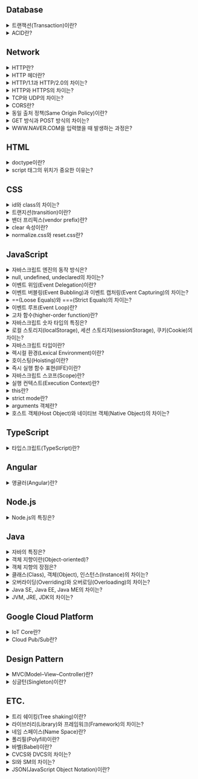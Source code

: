 ## Database

<details><summary>트랜잭션(Transaction)이란?</summary>

---

### 트랜잭션이란?

데이터베이스에서 논리적인 작업의 단위로 하나의 작업을 수행하기 위해 필요한 데이터베이스의 연산들을 모아놓은 것을 의미한다.

<div align="center">
	<img src="https://dbscthumb-phinf.pstatic.net/4515_000_1/20160715113146717_7IPQEMRXW.jpg/ka26_194_i1.jpg?type=w530_fst_n&wm=Y" align="middle"></img> 
    <br><br>
    <sup>계좌이체 트랜잭션</sup>
</div>

### 참고 문서

[데이터베이스 개론, 트랜잭션의 개념 - 김연희](https://terms.naver.com/entry.nhn?docId=3431258&cid=58430&categoryId=58430&expCategoryId=58430)

---

</details>

<details><summary>ACID란?</summary>

---

### ACID란?
데이터베이스의 트랜잭션이 안전하게 수행되기 위해 필요한 특성들을 의미한다.

- 원자성(Atomicity): 트랜잭션의 연산들이 부분적으로 실행되지 않고 하나의 작업으로 처리되어야 한다. 
- 일관성(Consistency): 트랜잭션이 성공적으로 끝나면 데이터베이스가 일관적인 상태를 유지해야 한다.
- 격리성(Isolation): 트랜잭션이 완료될 때까지 해당 트랜잭션의 중간 연산 결과에 다른 트랜잭션들이 접근할 수 없다.
- 지속성(Durability): 트랜잭션이 성공적으로 끝나고 데이터베이스에 반영된 트랜잭션 결과는 손실되지 않고 영구적이어야 한다. 

### 참고 문서


[데이터베이스 개론, 트랜잭션의 특성 - 김연희](https://terms.naver.com/entry.nhn?docId=3431259&cid=58430&categoryId=58430&expCategoryId=58430)

---

</details>


## Network

<details><summary>HTTP란?</summary>

---

### HTTP란?

www상에서 클라이언트와 서버 간의 정보를 주고받는 데 사용되는 프로토콜이다. TCP와 UDP를 사용하고 80번 포트를 사용하며 현재 HTTP 버전 2까지 나왔다.  

##### HTTP의 대표적인 특징

- 비연결성: 클라이언트의 요청으로 서버와 한번 연결을 맺은 후 서버가 응답하면 연결을 끊어버린다. 연결을 유지하지 않기 때문에 자원을 아낄 수 있지만 연결/해제 과정에서 오버헤드가 발생한다는 단점이 있다.
- 무상태: 연결이 유지되지 않는 무상태(stateless)의 특징을 가지기 때문에 페이지 리로딩이 발생하면 서버는 클라이언트를 식별할 수 없다. 이를 해결하기 위해 서버에서 쿠키, 세션을 사용하여 클라이언트를 식별하거나 또는 서버의 부담을 줄이기 위해 토큰 기반의 인증 방식을 사용한다. 
- 상태 코드: HTTP 프로토콜은 상태 코드를 가진다. 클라이언트가 서버에 요청을 하면, 서버는 요청에 대한 결과를 숫자 코드로 반환한다. 대표적으로 400번대는 클라이언트 에러를, 500번대 에러는 서버 에러를 의미한다. 우리가 흔히 보는 404에러가 여기에 속한다. 
- HTTP 메서드: 클라이언트가 서버로 요청할 때, 요청의 의미를 표현하기 위한 메서드가 존재한다. 여기에는 대표적으로 get, post, put, delete, patch 등이 있다. 
- HTTP 헤더: 클라이언트와 서버가 요청-응답 과정에서 전달하는 메시지인 헤더이다. 헤더에는 인증 정보를 담고 있는 헤더, 캐시를 다루기 위한 헤더, 쿠키를 설정하기 위한 헤더, CORS를 제어하기 위한 헤더 등 다양한 헤더들이 있다. 

이러한 HTTP의 특징을 좀 더 극대화하여 효율적으로 이용하기 위해 만들어진 아키텍처 구조가 있는데 이를 [REST](https://meetup.toast.com/posts/92)라고 한다.

---

</details>

<details><summary>HTTP 헤더란?</summary>

---

### HTTP 헤더란?

클라이언트와 서버 간의 통신인 요청-응답 과정에서 필요한 정보를 전달하기 위한 수단이다. 크게 요청 헤더와 응답헤더로 나뉘며 용도에 따라 인증 헤더, 캐시 설정 헤더, 캐시 데이터의 유효성 확인을 위한 헤더, 쿠키 설정 헤더, CORS 헤더 등 다양한 헤더들이 있다.

---

</details>

<details><summary>HTTP/1.1과 HTTP/2.0의 차이는?</summary>

---

### HTTP/1.1과 HTTP/2.0의 차이는?

먼저, 기존 HTTP 1.1버전의 경우 요청-응답 과정에서 텍스트 기반의 프로토콜을 사용해왔지만 HTTP 2버전에서는 바이너리 기반의 프로토콜을 사용한다. HTTP/2의 경우 기존의 헤더 필드를 효율적으로 압축하여 프로토콜 오버헤드를 최소화하였다. 그 외에도 서버 푸시 지원 등 지연을 줄이고 성능과 보안 향상을 위한 여러 개선 사항이 있다. HTTP/2는 최신 브라우저에서는 거의 지원하지만 특정 브라우저에서는 호환성 문제가 발생할 수 있다.(IE 기준으로 11 버전에서 부분적으로 지원)

---

</details>

<details><summary>HTTP와 HTTPS의 차이는?</summary>

---

### HTTP와 HTTPS의 차이는?

- HTTP: www상에서 클라이언트와 서버 간의 정보를 주고받는 데 사용되는 프로토콜로 현재 HTTP/2.0까지 나왔으며 HTTP/1.1 버전 이하는 텍스트 기반의 프로토콜을 사용하고 HTTP/2.0부터는 바이너리 기반의 프로토콜을 사용한다.

- HTTPS: HTTP는 HTTP/1.1 버전 이하 기준으로 텍스트 기반의 프로토콜을 사용한다. 정보를 텍스트로 전송하기 때문에 네트워크에서 이 정보를 몰래 엿볼 수 있다. 이런 보안 문제로 인해 클라이언트가 먼저 서버와 암호화 통신 채널을 설정한 후에 텍스트 기반의 HTTP 메시지를 보내도록 하여 정보 유출을 막도록 보완한 것을 HTTPS라고 한다. 여기서 암호화 채널은 이전에 SSL이라고 불렸던 TLS 프로토콜(SSL은 넷스케이프가 개발한 프로토콜이고 이를 IETF에서 좀 더 보완하고 개선하여 만든 프로토콜이 TLS임)을 사용한다. 클라이언트와 서버는 서로의 TLS 버전을 확인하고 인증서를 사용해 서로 신뢰가 가능한지 먼저 검증한다. 검증이 확인되면 서로 간의 통신에 사용할 암호를 교환하고 이때부터 해당 암호를 사용하여 서로 통신을 하게 된다. HTTPS를 사용함으로써 보안을 높일 수 있는 것은 큰 장점이지만 암호화와 복호화 과정에서 발생하는 오버헤드로 인해 성능 이슈가 발생할 수 있다는 단점이 있다.

---

</details>

<details><summary>TCP와 UDP의 차이는?</summary>

---

### TCP와 UDP의 차이는?

##### TCP

- 연결 지향적이다.
- 데이터 신뢰성을 보장한다.
- 데이터가 제대로 도착했는지 확인할 수 있다.(확인 응답)
  - TCP는 확인 응답이 되지 않은 데이터를 재전송함(TCP 재전송)
- 데이터의 순서를 보장한다.(순서 제어)
- 송신측과 수신측의 속도를 일치시키거나 또는 네트워크 혼잡으로 송신률을 감속하기 위해 데이터 속도를 조절할 수 있다.(흐름 제어, 혼잡 제어)
- 체크섬 외에도 오류를 제어하는 방법이 있다.(오류 검출)
- 헤더가 크고 복잡하여 오버헤드가 크다.(최소 20바이트)
- 단일 노드에게 신뢰성이 보장된 데이터를 전송해야할 때 유용하다(파일 전송, 이메일, 웹 HTTP 통신 등)

<div align="center">
	<img src="https://dbscthumb-phinf.pstatic.net/3578_000_1/20141023224428291_SPTU2CKWQ.jpg/ka8_127_i1.jpg?type=w530_fst_n&wm=Y" width="400" align="middle"></img> 
    <br><br>
    <sup>TCP 헤더 구조</sup>
</div>

##### UDP

- 비연결지향적이다.
- 데이터 신뢰성을 보장하지 않는다.
- 데이터가 제대로 도착했는지 확인할 방법이 없다.
- 데이터의 순서를 보장하지 않는다.
- 데이터 속도를 조절할 수 없다.
- 체크섬 외에는 오류 검출 방법이 존재하지 않는다.
  - UDP를 사용하는 프로그램측에서 오류 제어 기능을 제공해야함
- 헤더가 작고 단순하여 오버헤드가 상대적으로 작다.(8바이트)
- 구조가 단순하기 때문에 전송 효율이 좋고 고속 전송이 필요한 환경에 유용하다.(실시간 스트리밍)

<div align="center">
	<img src="https://dbscthumb-phinf.pstatic.net/3578_000_1/20141023224438889_6S6WSGUNU.jpg/ka8_136_i1.jpg?type=w460_fst_n&wm=Y" align="middle"></img> 
    <br><br>
    <sup>UDP 헤더 구조</sup>
</div>

### 참고 문서

[TCP 헤더 - 데이터 통신과 컴퓨터 네트워크](https://terms.naver.com/entry.nhn?docId=2271914&cid=51207&categoryId=51207&expCategoryId=51207)  
[UDP 헤더 - 데이터 통신과 컴퓨터 네트워크](https://terms.naver.com/entry.nhn?docId=2271923&cid=51207&categoryId=51207&expCategoryId=51207)  
[TCP - 정보통신기술용어해설](http://www.ktword.co.kr/abbr_view.php?nav=&m_temp1=347&id=428)  
[UDP - 정보통신기술용어해설](http://www.ktword.co.kr/abbr_view.php?m_temp1=323)

---

</details>

<details><summary>CORS란?</summary>

---

### CORS란?

브라우저는 동일 출처 정책(same origin policy)로 인해 기본적으로 문서나 스크립트가 다른 출처의 자원과 통신하는 것을 제한한다. 그러나 특정 헤더를 사용하여 이를 허용할 수 있는데 이를 교차 출처 리소스 공유(CORS)라고 한다. CORS를 사용하기 위한 방법으로는 Access-Control-Allow-Origin을 사용하는 것이다. 써드 파트 도메인에서 실행 중인 서버에서 Access-Control-Allow-Origin의 값에 요청을 허용하기 위한 도메인을 설정하거나 모든 타 도메인의 요청을 허용하는 와일드 카드를(\*)를 사용하여 타 도메인의 요청을 허용할 수 있다. 이 때 헤더에 따라 요청-응답 과정이 달라지는데 대표적으로 get, post를 사용할 경우 기본적인 요청-응답의 과정을 거치지만 그외 put, delete, patch 등의 경우 실제 요청이 안전한 요청인지 확인하기 위해 먼저 preflight 요청-응답을 거친 후에 메인 요청-응답이 실행된다.

### 참고 문서

[Cross-Origin Resource Sharing(CORS) - MDN](https://developer.mozilla.org/en-US/docs/Web/HTTP/CORS)

---

</details>

<details><summary>동일 출처 정책(Same Origin Policy)이란?</summary>

---

### 동일 출처 정책이란?

문서나 스크립트가 다른 출처의 리소스와 통신하는 것을 제한하는 보안 방식이다. 이는 잠재적 악성 문서를 격리하여 공격 경로를 줄이는데 도움이 된다. 기본적으로 동일 출처 정책이 적용되지만 CORS를 사용하면 다른 출처의 리소스와 통신이 허용된다.

### 참고 문서
[Same-origin policy - MDN](https://developer.mozilla.org/en-US/docs/Web/Security/Same-origin_policy)

---

</details>

<details><summary>GET 방식과 POST 방식의 차이는?</summary>

---

### GET 방식과 POST 방식의 차이는?

##### GET

- 서버에 데이터를 요청할 때 사용한다.
- 캐시가 가능하다.
- 브라우저 히스토리에 기록이 남는다.
- URI에 쿼리스트링을 사용하여 데이터 전달한다.(데이터 노출)
  - 데이터가 URI에 노출되기 때문에 안전하지 않다.
- 쿼리스트링을 사용하기 때문에 데이터의 길이 제한이 있는 경우도 있고 없는 경우도 있다.(브라우저마다 다름)

##### POST

- 서버에 데이터를 보낼 때 사용한다.
- 캐시가 불가능하다.
- 브라우저 히스토리에 기록이 남지 않는다.
- body에 데이터를 담아 전달한다.(데이터 은폐)
  - 데이터를 바디에 담아 전송하기 때문에 상대적으로 안전하다.
- body에 담아 전송하기 때문에 데이터 길이에 제한이 없다.

---

</details>

<details><summary>WWW<span>.</span>NAVER<span>.</span>COM을 입력했을 때 발생하는 과정은?</summary>

---

### WWW<span>.</span>NAVER<span>.</span>COM을 입력했을 때 발생하는 과정은?

브라우저는 도메인에 상응하는 IP 주소를 찾기 위해 먼저 캐시에 저장된 DNS 기록이 있는지 확인한다. 이때 브라우저 캐시부터 OS 캐시, 라우터 캐시, ISP의 서버 캐시 순서로 DNS 기록을 조회한다. 만약 ISP 캐시에도 존재하지 않는다면 ISP 서버는 재귀적으로 도메인 아키텍처에 따라 나뉘어진 각 루트 네임 서버, 탑 레벨 도메인에 해당하는 .com 네임 서버, 세컨드 레벨 도메인인 naver에 해당하는 네임 서버, 써드 레벨 도메인인 www<span>.</span>에 해당하는 네임 서버를 순서대로 확인한다. 이 모든 과정을 거치고 DNS 기록을 찾게되면 다시 브라우저에 IP 주소를 보낸다. IP 주소를 전달 받은 브라우저는 IP 주소에 해당하는 서버와 통신하기 위해 TCP/IP 3 way handshake를 시작한다. TCP/IP 3 way handshake가 무사히 끝나면 브라우저는 서버에 HTTP 요청을 보낸다. 서버는 HTTP 요청을 처리하고 요청에 따른 필요한 html, css, javascript과 같은 데이터를 보낸다. 데이터를 전달 받은 브라우저는 html과 css, javascript를 파싱하여 DOM 트리, CSSOM 트리, AST 트리를 만들고 렌더링이 시작해 사용자가 볼 수 있는 화면을 나타낸다.

### 참고 문서

[What happens when you type an URL in the browser and press enter? - Maneesha Wijesinghe](https://medium.com/@maneesha.wijesinghe1/what-happens-when-you-type-an-url-in-the-browser-and-press-enter-bb0aa2449c1a)

---

</details>

## HTML

<details><summary>doctype이란?</summary>

---

### doctype이란?

웹 브라우저가 HTML 문서를 읽어낼 때 그 문서가 어떤 문서 형식을 따르고 있는지 명시적으로 웹브라우저에 알리는 방법이다. 웹 브라우저는 문서 내의 doctype 선언이 존재하는지, 선언되었다면 어떤 버전이 선언되었는지에 따라 <b>레이아웃 엔진의 렌더링 방식</b>을 결정한다. 

### 렌더링 방식을 결정하는 3가지 모드

- quirks mode: IE5 이하 버전처럼 오래된 레거시 웹페이지들의 하위 호환성을 유지하기 위한 목적으로 옛 버전 기준에 따라 문서를 렌더링한다.
- almost standards mode: HTML5 표준에 따라 문서를 렌더링한다. 그러나 HTML5의 모든 표준을 지키는 것은 아니다.
- standards mode: HTML5 표준을 엄격히 따라 문서를 렌더링한다.

---

</details>

<details><summary>script 태그의 위치가 중요한 이유는?</summary>

---

### script 태그의 위치가 중요한 이유는?

 script 태그 위치는 <b>렌더링 경로 최적화</b>에 영향을 미친다. 브라우저의 일부인 HTML 파서는 script 태그를 만나면 DOM 생성 프로세스를 중지하고 자바스크립트 엔진에 제어 권한을 넘긴다. 자바스크립트 엔진이 스크립트의 코드를 실행 완료하면 브라우저는 중지했던 시점부터 DOM 생성을 재개한다. 이러한 이유로 script 태그를 먼저 실행하게 되면 <b>초기 렌더링도 지연</b>되기 때문에 script 태그를 body 태그가 끝나는 지점에 두는 것이 좋다.

### 참고 문서

[Adding Interactivity with JavaScript - Google Developers](https://developers.google.com/web/fundamentals/performance/critical-rendering-path/adding-interactivity-with-javascript)

---

</details>

## CSS

<details><summary>id와 class의 차이는?</summary>

---

### id 와 class의 차이는?

- id: 문서 내에서 <b>한 개의 고유한 요소</b>를 선택하여 스타일을 지정할 때 사용한다.
- class: 문서 내에서 <b>여러 개의 요소</b>를 선택하여 스타일을 지정할 때 사용한다.

### id와 class의 선호도

class👍 class👍 class👍 도대체 왜!??

- 코드의 재사용 가능성이 언제나 존재한다.
- id와 class를 동시에 사용할 경우 케스케이딩이 복잡해질 가능성이 있다.
- id를 사용하면 자바스크립트에서 글로벌 변수가 생성되어 네임 스페이스가 오염되고 디버깅이 어려워진다.

---

</details>

<details><summary>트랜지션(transition)이란?</summary>

---

### 트랜지션이란?

CSS의 프로퍼티 값이 바뀌었을 때 원래 값에서 바뀐 값으로의 <b>전환을 부드럽게</b> 표현하는 기능으로 CSS3 스펙의 일부이다.

### 트랜지션의 종류

- transition-property: all; - 트랜지션이 해당 엘리먼트의 모든 프로퍼티에 적용한다.
- transition-duration: 1s; - 트랜지션이 1초 동안에 걸쳐서 발생한다.
- transition: all 1s; - 트랜지션이 해당 엘리먼트의 모든 프로퍼티에 적용되며 1초 동안에 걸쳐서 발생한다.
- transition: font-size 1s, transform 0.1s; - 트랜지션이 각각 폰트 사이즈는 1초, 트랜스폼은 0.1초에 걸쳐서 발생한다.
- transition-delay: 1s; - 트랜지션 발생 시기를 1초 지연한다.
- transition-timing-function: linear - 트랜지션이 일정 속도로 적용한다.
- transition-timing-function: ease - 트랜지션이 느리게 시작하여 점점 빨라지다가 다시 느려진다.(현실 세계와 비슷)

### 예시

```html
<div id="box"></div>
```

```css
#box {
    width: 50px;
    height: 50px;
    transition: all 5s;
}

/* hover 시 box 아이디를 가진 요소의 크기가 10px에서 100px로 5초 동안 변하는 과정을 부드럽게 표현함*/
#box:hover {
    width: 100px;
    height: 100px;
}

```

### 참고 문서
[Using CSS transitions - MDN](https://developer.mozilla.org/en-US/docs/Web/CSS/CSS_Transitions/Using_CSS_transitions)

---

</details>

<details><summary>밴더 프리픽스(vendor prefix)란?</summary>

---

### 밴더 프리픽스란?

밴더 프리픽스란 웹 브라우저의 <b>실험적인 기능 또는 표준이 아닌 기능</b>을 사용하기 위해 필요한 접두사이다. 밴더 프리픽스는 브라우저 엔진마다 각기 다른 이름으로 제공되고 있다. 실험  기능 또는 비표준 기능이 표준화되어 브라우저에 반영되면 밴더 프리픽스없이 기능을 사용할 수 있지만 그 이전에 구현된 브라우저는 반드시 밴더 프리픽스를 사용해야 해당 기능을 사용할 수 있다. 

### 주요 브라우저별 CSS Prefix

 |   크롬   | 익스플로러 | 파이어폭스 |   사파리  | 오페라 |
 |:--------:|:---------:|:---------:|:--------:|:-----:|
 | -webkit- |    -ms-   |   -moz-   | -webkit- |  -o-  |

### 참고 문서

[Vendor Prefix - MDN](https://developer.mozilla.org/en-US/docs/Glossary/Vendor_Prefix)

---

</details>

<details><summary>clear 속성이란?</summary>

---

### clear 속성이란?

특정 엘리먼트의 좌우에 <b>float된 요소가 위치하지 않도록</b> 제한하는 css 속성이다. 주로 자식 요소의 float 속성때문에 부모 컨테이너가 자식 요소들의 높이를 반영하지 못하는 문제를 해결하기 위해 사용한다.

### 예시

#### clear 속성 적용 전

<div align="center">
	<img src="https://t1.daumcdn.net/cfile/tistory/999A46395C5A806B35" align="middle"></img> 
    <br><br>
</div>

```html
<div class="card">
  <img class="card-img" src="someImg.png" alt="someImg">
  <h2>Hello, World! </h2>
  <p>Learning never exhausts the mind.</p>
</div> 

```

```css
.card {
  border: 1px solid #0984e3;
  width: 500px;
}

.card:after {
  content: "";
  display: table;
  clear: both;
}

.card-img {
  width: 100px;
  height: 100px;
  margin: 20px;
  float: left;
}
```

#### clear 속성 적용 후

<div align="center">
	<img src="https://t1.daumcdn.net/cfile/tistory/9989DB395C5A806C34" align="middle"></img> 
    <br><br>
</div>

```html
<div class="card">
  <img class="card-img" src="someImg.png" alt="someImg">
  <h2>Hello, World! </h2>
  <p>Learning never exhausts the mind.</p>
</div> 

```

```css
.card {
  border: 1px solid #0984e3;
  width: 500px;
}

.card:after {
  content: "";
  display: table;
  clear: both;
}

.card-img {
  width: 100px;
  height: 100px;
  margin: 20px;
  float: left;
}
```

---

</details>

<details><summary>normalize.css와 reset.css란?</summary>

---

### normalize.css와 reset.css란?
크롬, 익스플로러, 파이어폭스 등 브라우저는 저마다 고유의 css 기본 속성값을 가지고 있다. 그 결과 같은 css 코드임에도 브라우저별로 또는 버전별로 다르게 보일 때가 있다. 이러한 크로스 브라우징 이슈에 대응하기 위해 css를 초기화하는 테크닉이 등장하였는데 normalize.css와 reset.css가 그에 해당한다.

### 차이점

- [reset.css](https://meyerweb.com/eric/tools/css/reset/reset.css): 모든 스타일링 속성을 제거하여 브라우저의 기본 스타일을 통일한다.
- [normalize.css](https://necolas.github.io/normalize.css/8.0.1/normalize.css): 유용한 기본 스타일링 속성들을 활용하는 방향으로 초기화하여 브라우저의 기본 스타일을 통일한다.

---

</details>

## JavaScript

<details><summary>자바스크립트 엔진의 동작 방식은?</summary>

---

### 자바스크립트 엔진의 동작 방식은?

현대의 웹브라우저를 기준으로 자바스크립트 엔진은 코드를 파싱(구문 분석)하고 추상 구문 트리(Abstract Syntax Tree)를 생성한다. 추상 구문 트리가 생성되면 인터프리터는 이에 기초하여 중간 언어(IR, intermediate representation)인 바이트 코드를 생성한다. 이렇게 생성된 바이트 코드는 다시 컴파일 과정을 거쳐 고도로 최적화된 기계어 코드로 변환되어 실행된다.

### 참고 문서

[JavaScript engine fundamentals: Shapes and Inline Caches - Benedikt and Mathias ](https://mathiasbynens.be/notes/shapes-ics)

---

</details>
<details><summary>null, undefined, undeclared의 차이는?</summary>

---

# null, undefined, undeclared의 차이는?

undefined는 접근 가능한 스코프에 변수가 선언되었으나 현재 아무런 값이 할당되지 않은 상태를 나타내는 특수 값이고, undeclared는 접근 가능한 스코프에 변수 자체가 선언조차 되지 않았음을 나타낸다. 그리고 마지막으로 null은 값이 없음을 명시적으로 나타내기 위한 특수 값이다.

### 참고 문서

[You Don't Know JS: Types & Grammar - Kyle Simpson](https://github.com/getify/You-Dont-Know-JS/blob/master/types%20%26%20grammar/ch1.md)

---

</details>
<details><summary>이벤트 위임(Event Delegation)이란?</summary>

---

### 이벤트 위임이란?

이벤트 위임이란 다수의 자식 요소에 각각 이벤트 핸들러를 바인딩하는 대신 하나의 부모 요소에 이벤트 핸들러를 바인딩하여 자식 요소의 이벤트를 처리하는 테크닉이다. 브라우저에서 click과 같은 이벤트가 발생하였을 때 이벤트 버블링이 발생한다는 특징을 이용한 것으로 이벤트 핸들러의 바인딩 수의 증가에 따른 성능상 이슈, 코드의 장황함을 해결할 수 있다.

---

</details>

<details><summary>이벤트 버블링(Event Bubbling)과 이벤트 캡처링(Event Capturing)의 차이는?</summary>

---

### 이벤트 버블링과 이벤트 캡처링의 차이는?

- 이벤트 버블링: 요소가 중첩된 구조에서 이벤트가 발생하였을 때 중첩 구조의 <b>자식 요소에서 부모 요소의 방향</b>으로 이벤트가 전파되는 것을 의미한다.
- 이벤트 캡처링: 요소가 중첩된 구조에서 이벤트가 발생하였을 때 중첩 구조의 <b>부모 요소에서 자식 요소의 방향</b>으로 이벤트가 전파되는 것을 의미힌다.

---

</details>

<details><summary>==(Loose Equals)와 ===(Strict Equals)의 차이는?</summary>

---

### ==(Loose Equals)와 ===(Strict Equals)의 차이는?

값의 동등 여부를 확인할 때 ==는 값의 타입 강제 변환을 허용하여 비교하지만 ===는 값의 타입 강제 변환을 허용하지 않고 비교한다.

### 참고 문서

[You Don't Know JS: Types & Grammar - Kyle Simpson](https://github.com/getify/You-Dont-Know-JS/blob/f0d591b6502c080b92e18fc470432af8144db610/types%20%26%20grammar/ch4.md)

---

</details>
<details><summary>이벤트 루프(Event Loop)란?</summary>

---

### 이벤트 루프란?

호출 스택(Call Stack)과 작업 큐(Task Queue)의 상태를 확인하여 호출 스택이 비어있을 때마다 작업 큐에서 대기하고 있는 이벤트 핸들러를 호출 스택에 추가하여 실행하는 메커니즘이다.

### 참고 문서

[What the heck is the event loop anyway? - Philip Roberts](https://www.youtube.com/watch?v=8aGhZQkoFbQ)

---


</details>
<details><summary>고차 함수(higher-order function)란?</summary>

---

### 고차 함수란?

고차 함수는 함수를 인자로 전달받거나 함수를 결과로 반환하는 함수를 말한다. 즉, 고차 함수는 인자로 받은 함수를 필요한 시점에 호출하거나 클로저를 생성하여 반환한다. 자바스크립트의 함수는 일급 객체이므로 값처럼 인자로 전달할 수 있으며 반환할 수도 있다.

---

</details>

<details><summary>자바스크립트 숫자 타입의 특징은?</summary>

---

### 자바스크립트 숫자 타입의 특징은?

숫자를 byte, short, int, long이라는 4가지 타입으로 나타내는 자바와 달리 자바스크립트는 모든 숫자를 number라는 하나의 타입으로 표현하며 배정밀도 방식의 부동 소수점 표현을 사용한다는 특징이 있다. 배정밀도 방식을 사용한다는 특징 때문에 대부분의 십진 소수를 이진수로 표현할 수 없기 없으며 실제로 저장되는 값은 근삿값이 되된다 또한 정수의 안전 범위는 약 -9천조에서 +9천조 사이이지만 비트 연산처럼 32bit 숫자에만 가능한 연산을 할 경우 실제 범위는 약 -21억에서 +21억 사이로 줄어든다. 만약 동등 비교를 하거나 큰 수를 다루어야 한다면 이를 주의할 필요가 있다. 동등 비교 처리는 ECMAScript 6을 지원하는 브라우저의 경우 Number.EPSILON을 사용하고 아닐 경우 폴리필을 사용하여 이를 해결할 수 있고 큰 수 처리는 데이터베이스의 64bit ID와 같은 데이터를 처리할 때는 데이터 전송 시 string type으로 바꾸어 처리하고 그 외에는 BigInteger.js와 같은 큰 수 유틸리티를 사용하는 방법이 있다.

### 참고 문서

[You Don't Know JS: Types & Grammar - Kyle Simpson](https://github.com/getify/You-Dont-Know-JS/blob/f0d591b6502c080b92e18fc470432af8144db610/types%20%26%20grammar/ch2.md)

---

</details>
<details><summary>로컬 스토리지(localStorage), 세션 스토리지(sessionStorage), 쿠키(Cookie)의 차이는?</summary>

---

### 로컬 스토리지, 세션 스토리지, 쿠키의 차이는?

먼저 로컬 스토리지와 세션 스토리지는 웹 브라우저 측에 있는 저장 공간이다. 쿠키와 달리 상대적으로 용량이 크고 도메인마다 저장소가 별개로 존재하며 서버와 상관없이 브라우저 측에서 DOM API를 통해 사용이 가능하다. 둘의 차이점은 로컬 스토리지의 용량이 세션 스토리지보다 더 크다는 점과 로컬 스토리지는 저장 데이터의 만료 기간이 없지만 세션 스토리지는 해당 브라우저를 닫으면 데이터도 사라진다는 점이다. 이들과 달리 쿠키는 서버에 접속한 클라이언트에게 서버가 발급하는 작은 기록 정보 파일이다. 발급된 쿠키는 클라이언트 컴퓨터에 저장이 되는데 앞의 두 웹스토리지와 달리 쿠키당 4096자(4kb)로 크기가 가장 작다. 또한 쿠키는 만료 기간을 설정할 수 있으며. 서버는 클라이언트가 요청할 때마다 클라이언트가 보내는 쿠키에 담긴 정보를 읽어 클라이언트를 식별하고 맞춤화된 서비스를 제공한다.

---

</details>
<details><summary>자바스크립트 타입이란?</summary>

---

### 자바스크립트의 타입은?

자바스크립트는 느슨한 타입 언어이다. 런타임에서 동적으로 타입 결정이 처리되기 때문에 변수를 선언할 때 변수에 할당되는 값의 타입을 미리 지정할 필요가 없다. 자바스크립트에는 총 7개의 타입이 있으며 크게 기본 타입과 참조 타입으로 분류된다. 기본 타입에는 null, undefined, boolean, number, string, symbol(ES6+)가 있으며, 참조 타입에는 object(array, function, date, etc.)가 있다.

---

</details>

<details><summary>렉시컬 환경(Lexical Environment)이란?</summary>

---

### 렉시컬 환경이란?

렉시컬 환경은 프로그래머들이 작성한 코드가 위치하는 환경으로 코드(변수, 함수 등)가 외관상으로 어디에 위치해 있는가, 주변 코드와는 어떤 관계를 가지고 있는가를 의미한다. 자바스크립트 엔진은 렉시컬 환경을 반영하여 AST를 생성하고 프로그래머가 작성한 코드를 기계어로 변환하고 물리적 메모리에 할당한다. 이 때 렉시컬 환경에 기초하여 결정된 변수와 함수의 유효범위가 결정되는데 렉시컬 스코프(Lexical Scope)라고 한다.

---

</details>

<details><summary>호이스팅(Hoisting)이란?</summary>

---

### 호이스팅이란?

변수와 함수 선언이 코드 최상단으로 끌어올려지는 것처럼 보이는 현상을 호이스팅이라고 한다. 그러나 실제로는 자바스크립트 엔진은 코드를 실행 하기 전에 실행 환경(Execution Context), 더 구체적으로 말하자면 실행 환경 내의 변수 환경(Variable Environment)을 생성하는 과정에서 렉시컬 환경(Lexical Environment)에 기초하여 선언된 변수와 함수를 메모리에 할당한다. 이 때 선언된 변수와 함수는 이미 메모리에 할당되어있기 때문에 엔진은 코드를 실행하는 동안 코드의 순서에 상관없이 변수와 함수에 접근할 수 있다.

---

</details>

<details><summary>즉시 실행 함수 표현(IIFE)이란?</summary>

---

### 즉시 실행 함수 표현이란?

함수를 정의하고 즉시 실행하는 함수 표현을 의미힌다. ()로 함수를 감싸면 함수를 표현식으로 바꾸는데, "(fucntion foo(){})()" 또는 "(function foo(){}())"처럼 마지막에 또 다른 ()를 붙이면 함수를 실행할 수 있다. 이는 전역 스코프에 불필요한 변수를 추가해서 전역 네임 스페이스를 오염시키는 것을 방지하고 IIFE 내부의 변수에 대한 외부의 접근을 막는데 사용된다.

### 두 형태의 즉시 실행 함수 표현

``` javascript
(function foo() {
  // some code here
})()
```

```javascript
(function foo() {
  // some code here
}())

```

---

</details>

<details><summary>자바스크립트 스코프(Scope)란?</summary>

---

### 자바스크립트 스코프란?

스코프란 변수 또는 함수가 유효하게 사용될 수 있는 영역을 말한다. 자바스크립트에는 전역 스코프와 함수 스코프, 블록 스코프, 렉시컬 스코프라는 개념이 존재한다. 먼저 전역 스코프는 전체 프로그램 어디에서도 접근할 수 있는 영역이다. 전역 스코프는 자바스크립트 엔진이 초기에 생성한 전역 객체를 참조한다. 웹브라우저에서는 window 객체, node.js에서는 global객체가 이에 해당하며 전역 스코프에 선언된 함수, 변수는 이들 전역 객체에 등록이 된다. 다음으로, 함수 스코프는 함수 단위로 스코프를 생성하는 것으로 함수를 실행할 때마다 엔진이 실행 환경 만드는 과정에서 스코프를 생성한다. 블록 스코프는 중괄호 {}를 사용하여 스코프를 생성하는 것으로 try catch의 catch, with, let, const가 함께 사용되었을 떄 블록 스코프가 생성된다. 마지막으로는 렉시컬 스코프가 있다. 렉시컬 스코프란 렉시컬 환경을 기초하여 생성되는 스코프로 함수를 선언한 시점에 상위 스코프가 결정된다. 함수를 어디에서 호출하였는지는 스코프 결정에 아무런 의미를 주지 않는다. 렉시컬 스코프는 정적 스코프로도 불린다.

---

</details>

<details><summary>실행 컨텍스트(Execution Context)란?</summary>

---

### 실행 컨텍스트란?

실행 컨텍스트는 실행 가능한 코드가 실행되기 위해 필요한 환경이다. 여기서 실행 가능한 코드란 전역 코드, Eval 코드, 함수 코드를 말한다. 일반적으로 실행 가능한 코드는 전역 코드와 함수 내 코드이다. 자바스크립트 엔진은 코드를 실행하기 위하여 실행에 필요한 여러가지 정보를 알고 있어야 한다. 실행에 필요한 여러가지 정보로는 변수, 함수, 스코프, this 등이 이에 해당한다. 이와 같이 실행에 필요한 정보를 형상화하고 구분하기 위해 자바스크립트 엔진은 실행 컨텍스트를 물리적 객체의 형태로 구현하여 관리한다.

---

</details>

<details><summary>this란?</summary>

---

### this란?

실행 컨텍스트가 생성되는 과정에서 자바스크립트 엔진이 특정 객체에 바인딩하는 특수한 키워드이다. 함수 호출 방식에 의해 this에 바인딩할 어떤 객체가 동적으로 결정된다. 먼저 전역 함수와 함수의 내부 함수 호출의 경우 this는 전역객체에 바인딩되고 함수가 메소드로서 호출되었을 때는 해당 메소드를 가진 객체에 바인딩 된다. new를 사용하여 생성자 함수를 호출할 경우에는 this는 생성자 함수가 실행되기 전에 만들어지는 빈 객체에 바인딩되는데 이 this를 사용하여 동적으로 프로퍼티나 메소드를 생성할 수 있다. 자바스크립트는 엔진이 결정하는 this 바인딩을 명시적으로 결정할 수 있는 메소드를 제공하는데 apply, call, bind 메소드가 이에 해당한다.

---

</details>

<details><summary>strict mode란?</summary>

---

### strict mode란?

strict mode는 자바스크립트가 기존에 묵인했던 에러들에 대해 에러 메시지를 발생시키는 기능으로 ES5에서 추가되었다. 이는 자바스크립트 언어의 엄격한 문법 규칙을 적용하여 기존에는 무시되었던 오류를 발생시킬 가능성이 있는 코드나 자바스크립트 엔진의 최적화 작업에 문제를 일으킬 수 있는 코드에 대해 명시적인 에러를 발생시킨다. strict mode가 발생시키는 에러로는 선언하지 않은 변수를 참조하면 발생하는 ReferenceError, 중복된 함수 파라미터 이름을 사용하면 발생하는 SyntaxError 등이 있다. 참고로 IE 9 이하는 지원하지 않는다.

---

</details>

<details><summary>arguments 객체란?</summary>

---

### arguments 객체란?

arguments 객체는 함수에 전달된 인수를 가진 Array 형태의 객체로 실행 컨텍스트가 만들어지는 과정에서 자바스크립트 엔진이 생성한다. arguments 객체는 유사 배열 객체라고도 불리며 Array에 존재하는 length 프로퍼티를 가지고 있다.

---

</details>

<details><summary>호스트 객체(Host Object)와 네이티브 객체(Native Object)의 차이는?</summary>

---

### 호스트 객체와 네이티브 객체의 차이는?

네이티브 객체는 ECMAScript 명세에 정의된 객체로 애플리케이션 전역에 공통된 기능을 제공한다. 애플리케이션의 환경과 관계없이 언제나 사용할 수 있으며 Object, String, Number, Function, Array, RegExp, Date, Math와 같은 객체 생성에 관계가 있는 함수 객체와 메소드로 구성된다. 이와 달리 호스트 객체(Host object)는 브라우저 환경에서 제공하는 window, XmlHttpRequest, HTMLElement 등의 DOM 노드 객체와 같이 호스트 환경에 정의된 객체를 말한다. 호스트 객체는 동작하는 환경에 따라 다른데 브라우저 외부에서 동작하는 Node.js같은 경우 다른 호스트 객체를 사용한다.

---

</details>

## TypeScript

<details><summary>타입스크립트(TypeScript)란? </summary>

---

### 타입스크립트란?

타입스크립트는 자바스크립트의 기능을 포함한 확장 언어이다. 타입스크립트로 작성된 코드는 트랜스파일링을 거쳐 자바스크립트 코드로 변환되어 런타임에서 실행된다. ES6나 ES5로도 작성할 수 있지만, 생산성을 고려할 때 타입스크립트로 작성하는 것이 이점이 많다. 예를 들어 타입스크립트는 타입을 지원한다. 에러가 발생할 수 있는 코드는 컴파일 단계에서 미리 검출할 수 있으며, 런타임에 발생할 수 있는 에러를 미리 방지할 수 있다. 또한 IDE에서 지원할 수 있는 기능을 사용하여 인자의 개수가 잘못되거나 다른 타입의 인자를 전달해도 에러를 표시할 수 있다. 그 외에도 인터페이스, 데코레이터, 제네릭 등 다양한 키워드를 추가적으로 제공한다.

---

</details>

## Angular

<details><summary>앵귤러(Angular)란?</summary>

---

### 앵귤러란?

앵귤러는 구글에서 주관하는 오픈소스 SPA 웹 프레임워크이다. 과거 AngularJS의 아키텍처를 개선한 것으로 앵귤러 2부터 시작하여 현재는 앵귤러 7 버전까지 나왔다. 내부적으로는 기본적으로 자바스크립트의 확장된 언어 버전인 타입스크립트를 사용하고 있다.

---

</details>

## Node.js

<details><summary>Node.js의 특징은?</summary>

---

### Node.js의 특징은?

Node.js는 구글 크롬의 V8 엔진을 기반으로 만들어진 자바스크립트 런타임이다. V8 엔진 자체는 싱글 스레드이지만 내부적으로 이벤트 루프를 두어(libuv라이브러리가 그 구현체) 백그라운드에서 I/O를 처리함으로써 고성능의 비동기 I/O를 지원한다. 또한 싱글 스레드를 사용하기 때문에 쓰레드 생성에 발생하는 오버헤드가 적어 가볍고 빠르다. 그러나 싱글 스레드를 사용하기 때문에 mp3 인코딩처럼 많은 연산으로 처리 시간이 길어질 경우 전체 서버 처리에 영향(서버가 다른 처리를 못함)을 주기 때문에 CPU 소모가 큰 작업 수행에는 적합하지 않다.

---

</details>

## Java

<details><summary>자바의 특징은?</summary>

---

### 자바의 특징은?

- <b>객체 지향 언어</b>로 객체 지향의 특성인 클래스, 상속, 캡슐화, 다형성 등을 제공한다.
- <b>운영체제에 독립적</b>으로 JVM(Java Virtual Machine)이 설치된 컴퓨터라면 어디에서든 실행할 수 있다.(Write once, run anywhere)
- <b>무료 개발 환경</b>을 제공한다.
- 그래픽, 네트웤, 파일 입출력, 스레드, 데이터베이스, 원격 호출 등 <b>다양한 분야의 라이브러리</b>를 제공한다.

---

</details>


<details><summary>객체 지향이란(Object-oriented)?</summary>

---

### 객체 지향이란?

실세계의 모든 사물들을 속성과 기능을 지닌 객체로 정의하고, 사물들 간의 상호 작용을 정의하여 실제 세계를 흉내내는 이론을 의미한다. 컴퓨터를 통하여 실세계와 같은 환경을 흉내내기 위해 등장하였다. 이러한 이론을 적용한 프로그래밍을 객체 지향 프로그래밍, 언어를 객체 지향 언어라고 한다.

---

</details>

<details><summary>객체 지향의 장점은?</summary>

---

### 객체 지향의 장점은?

- 쉬운 모델링: 해결하고자 하는 문제의 요소들을 자연스럽게 프로그램화(모델링)할 수 있다. 이를 위해 클래스, 캡슐화, 상속, 다형성 등의 여러 기능을 제공한다. 
- 높은 생산성: 독립적인 단위인 객체를 만들어 서로 연결하여 프로그램을 완성하는 방식으로 데이터에 의존적인 절차 지향 방법에 비해 생산성이 높다.
- 재사용성: 객체 지향의 객체는 완전한 독립성을 보장하는 모듈이기 때문에 다양한 프로그램에서 재사용할 수 있다.

---

</details>

<details><summary>클래스(Class), 객체(Object), 인스턴스(Instance)의 차이는?</summary>

---

### 클래스, 객체, 인스턴스의 차이는?

- 클래스: 객체를 만들기 위한 하나의 틀로 생성하기 위한 객체를 정의한다. 자바에서는 class라는 키워드를 사용해서 클래스를 구현한다.
- 객체: 현실 세계의 실체를 추상화한 상태와 행위를 가진 독립적인 단위를 의미한다.(개인적인 생각으로 현실 세계의 실체를 컴퓨터에서 다루기 위한 하나의 자료형에 불과하다.)
- 인스턴스: 클래스를 통해 생성되어 실제로 메모리에 할당되어 있는 객체를 의미한다.

---

</details>

<details><summary>오버라이딩(Overriding)와 오버로딩(Overloading)의 차이는?</summary>

### 오버라이딩과 오버로딩의 차이는?

---

- 오버라이딩: 상속 관계에 있는 부모 클래스에서 이미 정의된 메소드를 자식 클래스에서 같은 매개변수의 리스트 갖는 메소드로 재정의하는 것을 의미한다.
- 오버로딩: 한 클래스 내에서 이름은 같지만 서로 다른 매개 변수 항목을 가진 메소드 또는 생성자를 중복하여 정의하는 것을 의미한다.

---

</details>

<details><summary>Java SE, Java EE, Java ME의 차이는?</summary>

---

### Java SE, Java EE, Java ME의 차이는?

- Java SE(Standard Edition): 표준 자바 플랫폼으로 클라이언트 중심의 <b>일반적인 자바 응용 프로그램</b> 개발을 위한 플랫폼이다.
- Java EE(Enterprise Edition): 기존 Java SE에 <b>서버 중심의 기능</b>을 추가한 기업용 소프트웨어 개발 플랫폼이다.
- Java ME(Mobile Edition): PDA나 스마트폰 등 <b>소형 기기</b>를 위한 개발 플랫폼이다.

---

</details>

<details><summary>JVM, JRE, JDK의 차이는?</summary>

### JVM, JRE, JDK의 차이는?

<div align="center">
  <br>
	<img src="https://cdncontribute.geeksforgeeks.org/wp-content/uploads/JDK_JRE_JVM_x.jpg" width="300" align="middle"></img> 
  <br>
</div>


##### JVM(Java Virtual Machine):

자바 코드(.java)를 컴파일하여 생성된 바이트 코드(.class)를 실행하는 자바 가상 머신이다. 바이트 코드를 각 운영체제에 적합한 기계어로 변환하는 소프트웨어라고 볼 수 있다. 클래스 로더(Class Loader)가 컴파일된 자바 바이트코드를 운영체제로부터 할당받은 메모리 영역인 런타임 데이터 영역(Runtime Data Areas)에 로드하고 실행 엔진(Execution Engine)이 로드된 바이트 코드를 실행한다. 내부적으로 인터프리터 방식을 사용하지만 매번 한 줄씩 명령어를 해석하고 실행하는 것은 컴파일된 기계어를 실행하는 것보다 느리기 때문에 자주 사용되는 프로그램 중 일부는 실행 과정에서 컴파일하는 JIT 컴파일 방식을 함께 사용하기도 한다. 가비지 컬렉션을 통한 메모리 관리 또한 JVM이 수행한다. OS마다 구성이 다르기 때문에 JVM(JRE, JDK도 마찬가지) 자체는 플랫폼에 의존적이지만 자바 컴파일러를 통해 생성된 바이트코드는 플랫폼에 [독립적](https://stackoverflow.com/questions/17101796/platform-independence-in-javas-byte-code)이다.

<div align="center">
	<img src="https://d2.naver.com/content/images/2015/06/helloworld-1230-1.png"  width="250" align="middle"></img> 
    <br>
    <sub><a href="https://d2.naver.com/helloworld/1230">JVM 구조</a></sub>  
    <br>
</div>

##### JRE(Java Runtime Environment)
자바 프로그램을 실행하기 위한 자바 실행 환경이다. JVM과 자바 프로그램 실행에 필요한 라이브러리 등을 제공한다. 컴파일, 디버깅 등에 필요한 개발 도구를 지원하지 않기 때문에 자바 프로그램을 단순히 실행하는 것이 아니라 자바 프로그램을 개발해야 한다면 JDK를 사용하여야 한다.

##### JDK(Java Development Kit)
자바 개발에 필요한 것들을 제공하는 개발 도구이다. JRE뿐만 아니라 자바 코드를 바이트 코드로 컴파일해주는 javac, 클래스 파일을 해석하고 실행하는 java, 디버깅 도구 등 [여러 가지 개발 도구](https://ko.wikipedia.org/wiki/%EC%9E%90%EB%B0%94_%EA%B0%9C%EB%B0%9C_%ED%82%A4%ED%8A%B8)를 제공한다. 자바 코드를 컴파일하려면 JDK가 필요하다(더 정확히 말하면 JDK에서 제공하는 javac).

### 참고 문서

[Differences between JDK, JRE and JVM - GeeksforGeeks](https://www.geeksforgeeks.org/differences-jdk-jre-jvm/)  
[JVM Internal - NAVER D2](https://d2.naver.com/helloworld/1230)

---

</details>

## Google Cloud Platform

<details><summary>IoT Core란?</summary>

---

### IoT Core란?

분산된 IoT 기기, 센서 같은 기기들을 서로 연결하고 관리해주는 서비스이다. 동시에 Google Cloud Platform 내의 다양한 서비스 이용을 위한 매개체 역할을 하는 일종의 게이트웨이 역할을 수행하기도 한다. IoT 기기의 데이터는 HTTPS 또는 MQTTS 프로토콜을 통해 IoT Core로 전송되어 IoT Core 내부의 데이터 브로커를 거쳐 대용량 메시지 배포 서비스인 Google Cloud Pub/Sub에 임시 보관된다. 보관된 데이터는 Google Cloud Platform 내 머신러닝, 데이터 시각화, 빅데이터 등 다양한 영역에 활용될 수 있다.

---

</details>

<details><summary>Cloud Pub/Sub란?</summary>

---

### Cloud Pub/Sub란?

Cloud Pub/Sub는 데이터를 일시적으로 저장하여 애플리케이션들이 독립적으로 커뮤니케이션할 수 있도록 돕는 메시지 큐이다. 내부적으로 구독/발행 메커니즘을 사용한다.

---

</details>

## Design Pattern

<details><summary>MVC(Model–View–Controller)란?</summary>

---

### MVC란?

애플리케이션을 사용자에게 보여지는 화면인 뷰와 실제 비즈니스 로직이 들어가는 부분인 모델 그리고 뷰와 모델을 연결시켜주는 컨트롤러 세가지의 역할로 구분한 개발 방법론이다. 프로젝트 규모가 커지더라도 뷰 부분과 모델 부분의 분업으로 효율적인 개발이 가능하며 비즈니스 로직이 분리되어 있어 컴포넌트화할 수 있으므로 공통되는 로직의 재사용이 가능하게 되어 생산성이 매우 높아지는 장점이 있다.

<div align="center">
	<img src="https://mdn.mozillademos.org/files/16042/model-view-controller-light-blue.png"  width="400"  align="middle"></img> 
    <br>
    <sub><a href="https://developer.mozilla.org/en-US/docs/Web/Apps/Fundamentals/Modern_web_app_architecture/MVC_architecture">Model-View-Controller, MVC</a></sub>  
    <br><br>
</div>

### 참고 문서
[MVC architecture - MDN](https://developer.mozilla.org/en-US/docs/Web/Apps/Fundamentals/Modern_web_app_architecture/MVC_architecture)

---

</details>


<details><summary>싱글턴(Singleton)이란?</summary>

---
### 싱글턴이란?

클래스의 인스턴스 생성을 하나로 제한하기 위한 패턴이다. 클래스의 인스턴스가 존재하지 않을 경우에는 새로운 인스턴스를 생성해 반환하고, 만약 존재한다면 이미 생성된 인스턴스에 대한 참조 주소를 반환한다.

### 예시

```javascript
var mySingleton = (function () {
  // 싱글턴의 참조 주소를 담는다.
  var instance;
 
  function init() {
    // Private 프로퍼티와 메서드
    var name = "Singleton";

    function reverseName(){
      return name.split("").reverse().join("");
    }
 
    // Public 프로퍼티와 메서드
    return {
      nickname: "No nickname yet",
      getName: function () {
        return name;
      },
      getReversedName: function() {
        return reverseName();
      }
    };
  };
 
  return {
    // 이미 인스턴스가 존재하면 해당 인스턴스를 반환하고 없으면 새로운 인스턴스 생성해 반환
    getInstance: function () {
      if ( !instance ) {
        instance = init();
      }
      return instance;
    }
  };
})();
 
var singleA = mySingleton.getInstance();
var singleB = mySingleton.getInstance();

// 싱글턴으로 같은 인스턴스를 가리킨다.
console.log( singleA.getName() === singleB.getName() ); // true
 
```

### 참고 문서
[Learning JavaScript Design Patterns - Addy Osmani](https://addyosmani.com/resources/essentialjsdesignpatterns/book/)

---

</details>


## ETC.

<details><summary>트리 쉐이킹(Tree shaking)이란?</summary>

---

### 트리 쉐이킹이란?

트리 쉐이킹이란 자바스크립트 진영에서 흔히 사용되는 용어로 죽은(사용되지 않는) 코드를 제거하는 테크닉이다. 이는 정적 구조의 ES2015 모듈 문법(i.e. import 와 export)에 의존하고 있다. ECMAScript 기반의 Dart, JavaScript, TypeScript와 같은 언어는 컴파일 단계에서 코드를 번들링하는 동안 사용되지 않는 코드를 제거하는 코드 최적화 작업을 수행한다. 여기서 알아두어야 할 점은 트리 쉐이킹은 사용하지 않는 코드를 제거한다기보다는 번들링 과정에서 실제로 사용할 코드만 포함하는 작업이라는 점이다. 즉, 살아 있는 코드 포함 작업이라 할 수 있다.

---

</details>

<details><summary>라이브러리(Library)와 프레임워크(Framework)의 차이는?</summary>

---

### 라이브러리와 프레임워크의 차이는?

둘의 큰 차이는 이미 만들어진 구조 안에서 코드를 작성하느냐, 아니면 내가 만든 구조에 필요한 기능만 가져와서 사용하느냐의 차이이다. 프레임워크를 사용할 경우 프레임워크가 제시하는 아키텍처를 벗어날 수 없기 때문에 선택의 자유가 제한된다. 그러나 라이브러리의 경우 자신의 코드에 원하는 기능들을 불러와 사용하면 되기 때문에 프레임워크에 비해 선택이 자유롭다.(제어의 주체가 누가 되느냐가 결정적 차이)

<div align="center">
  <br>
	<img src="https://i.stack.imgur.com/DqCkT.png"  width="400"  align="middle"></img> 
    <br>
    <sub><a href="https://stackoverflow.com/questions/148747/what-is-the-difference-between-a-framework-and-a-library">Library vs Framework</a></sub>  
    <br><br>
</div>

### 참고 문서
[What is the difference between a framework and a library? - Stackoverflow](https://stackoverflow.com/questions/148747/what-is-the-difference-between-a-framework-and-a-library)

---

</details>

<details><summary>네임 스페이스(Name Space)란?</summary>

---

### 네임 스페이스란?

네임 스페이스는 특정 데이터(개체)가 다른 개체와 구분되기 위해 속해 있는 고유의 영역(공간)을 의미한다. 이름 중복으로 발생하는 서로 간의 충돌을 막고 서로를 구분하는 것이 목적으로 같은 데이터라도 어느 영역에 할당하느냐에 따라 다른 의미를 부여할 수 있다. 자바스크립트는 네임 스페이스 기능이 없지만 객체를 사용해서 네임 스페이스 패턴을 구현할 수 있다. jQuery의 경우 \$ 또는 jQuery라는 네임 스페이스를 사용하여 속성 형태로 라이브러리의 모든 기능을 노출한다.

---

</details>

<details><summary>폴리필(Polyfill)이란?</summary>

---

### 폴리필이란?

폴리필(polyfill)은 웹 개발에서 기능을 지원하지 않는 웹 브라우저 상의 기능을 구현하는 대체 코드를 말한다. 기능을 지원하지 않는 웹 브라우저에서 원하는 기능을 구현할 수 있다는 장점이 있으나 폴리필 플러그인 로드 때문에 시간과 트래픽이 늘어나고, 브라우저별 기능을 추가하는 것 때문에 코드가 매우 길어지고, 성능이 많이 저하된다는 단점이 있다.

---

</details>

<details><summary>바벨(Babel)이란?</summary>

---

### 바벨이란?

Babel은 자바스크립트 컴파일러이다. ECMAScript 6 이상의 최신 자바스크립트 코드를 특정 브라우저 환경에서도 작동될 수 있도록 하위 호환 버전의 자바스크립트 코드로 변환한다.

---

</details>

<details><summary>CVCS와 DVCS의 차이는?</summary>

---

### CVCS와 DVCS의 차이는?

- CVCS(중앙 집중식 버전 관리 시스템): 파일을 관리하는 서버가 별도로 있고 클라이언트가 중앙 서버에서 파일을 받아서 사용한다. 그러나 중앙 서버에 문제가 발생하면 다른 사람과의 협업이 불가능하고 백업할 방법이 없다. 또한 중앙 데이터베이스에 하드디스크에 문제가 생기면 프로젝트의 모든 히스토리를 잃게 된다.
- DVCS(분산 버전 관리 시스템): 파일을 단순히 받는 차원이 아니라 분산된 개개의 클라이언트가 프로젝트의 히스토리를 모두 복제하여 가지고 있다. 이는 서버에 문제가 발생하여 데이터를 잃어도 다른 클라이언트가 가지고 있는 프로젝트 복제본을 사용하면 되기 때문에 프로젝트를 좀 더 효율적으로 관리할 수 있다.

---

</details>

<details><summary>SI와 SM의 차이는?</summary>

---

### SI와 SM의 차이는?

- SI: System Integration의 약자로 <b>시스템 구축</b>을 의미한다. SI 개발자는 기획, 개발, 설치, 운영, 보수 등 모든 과정에 참여하여 고객이 필요로 하는 시스템을 구축한다.
- SM: System management의 약자로 <b>시스템 관리</b>를 의미한다. SM 개발자는 기존에 만들어진 시스템을 관리하며 필요에 따라 추가 개발을 하기도 한다.

---

</details>

<details><summary>JSON(JavaScript Object Notation)이란?</summary>

---

### JSON이란?

JSON은 <b>키-값 쌍으로 이루어진 데이터 교환 포맷</b>으로 사람이 읽고 쓰기가 쉽도록 텍스트를 사용하며 언어로부터 독립적이다.

### JavaScript에서의 JSON 예시

```javascript

// JSON 문자열로 변환하기
var obj = {name: "foo", age: 10}
var json = JSON.stringfy(obj);

console.log(json); // {"name":"foo","age":10}
console.log(typeof json); // string

// JSON 문자열 파싱하기
var json = '{"name":"foo", "age":10}';
var obj = JSON.parse(json);

console.log(obj.age); // 10
console.log(typeof obj); // object
```

---

</details>
